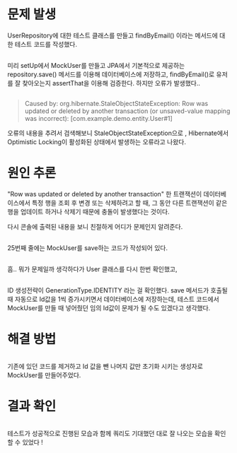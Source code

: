 <h1 id="문제-발생">문제 발생</h1>
<p>UserRepository에 대한 테스트 클래스를 만들고 findByEmail() 이라는 메서드에 대한 테스트 코드를 작성했다.</p>
<p><img alt="" src="https://velog.velcdn.com/images/jelog_131/post/e1504627-2925-4304-9a58-c8bf181e77bb/image.png" /></p>
<p>미리 setUp에서 MockUser를 만들고 JPA에서 기본적으로 제공하는 repository.save() 메서드를 이용해 데이터베이스에 저장하고, findByEmail()로 유저를 잘 찾아오는지 assertThat을 이용해 검증한다. 
하지만 오류가 발생했다..</p>
<p><img alt="" src="https://velog.velcdn.com/images/jelog_131/post/7bc8b763-687f-4baa-97d3-7583c3b611cd/image.png" /></p>
<blockquote>
<p>Caused by: org.hibernate.StaleObjectStateException: Row was updated or deleted by another transaction (or unsaved-value mapping was incorrect): [com.example.demo.entity.User#1]</p>
</blockquote>
<p>오류의 내용을 추려서 검색해보니 StaleObjectStateException으로 , Hibernate에서 Optimistic Locking이 활성화된 상태에서 발생하는 오류라고 나왔다.</p>
<h1 id="원인-추론">원인 추론</h1>
<p>&quot;Row was updated or deleted by another transaction&quot;
한 트랜잭션이 데이터베이스에서 특정 행을 조회 후 변경 또는 삭제하려고 할 때, 그 동안 다른 트랜잭션이 같은 행을 업데이트 하거나 삭제기 때문에 충돌이 발생했다는 것이다.</p>
<p>다시 콘솔에 출력된 내용을 보니 친절하게 어디가 문제인지 알려준다.</p>
<p><img alt="" src="https://velog.velcdn.com/images/jelog_131/post/985a32a3-0d23-45ed-883f-a775b450b214/image.png" /></p>
<p>25번째 줄에는 MockUser를 save하는 코드가 작성되어 있다.</p>
<p><img alt="" src="https://velog.velcdn.com/images/jelog_131/post/ce1976b7-eb05-4a58-b924-19acfe7d435f/image.png" /></p>
<p>흠.. 뭐가 문제일까 생각하다가 User 클래스를 다시 한번 확인했고,</p>
<p><img alt="" src="https://velog.velcdn.com/images/jelog_131/post/84a3fdd0-44b3-4823-804d-19fbab05a9c3/image.png" /></p>
<p>ID 생성전략이 GenerationType.IDENTITY 라는 걸 확인했다. save 메서드가 호출될 때 자동으로 Id값을 1씩 증가시키면서 데이터베이스에 저장하는데, 테스트 코드에서 MockUser를 만들 때 넣어줬던 임의 Id값이 문제가 될 수도 있겠다고 생각했다.</p>
<h1 id="해결-방법">해결 방법</h1>
<p><img alt="" src="https://velog.velcdn.com/images/jelog_131/post/3a6ee16d-550c-4e2e-b3ee-fddc9e83613f/image.png" /></p>
<p>기존에 있던 코드를 제거하고 Id 값을 뺀 나머지 값만 초기화 시키는 생성자로 MockUser를 만들어주었다.</p>
<h1 id="결과-확인">결과 확인</h1>
<p><img alt="" src="https://velog.velcdn.com/images/jelog_131/post/dc6a4603-898f-48be-aff2-eb517620f7b1/image.png" /></p>
<p>테스트가 성공적으로 진행된 모습과 함께 쿼리도 기대했던 대로 잘 나오는 모습을 확인 할 수 있었다 ! </p>